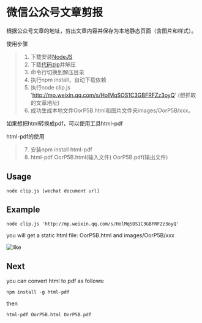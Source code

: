 # 微信公众号文章剪报

根据公众号文章的地址，剪出文章内容并保存为本地静态页面（含图片和样式）。

使用步骤

> 1. 下载安装[NodeJS](https://nodejs.org/en/)
> 2. 下载[代码zip](https://github.com/Mignet/wechat_doc_clip/archive/master.zip)并解压
> 3. 命令行切换到解压目录
> 4. 执行npm install，自动下载依赖
> 5. 执行node clip.js 'http://mp.weixin.qq.com/s/HolMqSOS1C3GBFRFZz3oyQ' (想抓取的文章地址)
> 6. 成功生成本地文件OorP5B.html和图片文件夹images/OorP5B/xxx。

如果想把html转换成pdf，可以使用工具html-pdf

html-pdf的使用
> 7. 安装npm install html-pdf
> 8. html-pdf OorP5B.html(输入文件) OorP5B.pdf(输出文件)

## Usage
``
node clip.js [wechat document url]
``

## Example
``
node clip.js 'http://mp.weixin.qq.com/s/HolMqSOS1C3GBFRFZz3oyQ'
``

you will get a static html file:
OorP5B.html and images/OorP5B/xxx

![like](https://v5ent.com/images/ec1057cc754a65ec0f5384182a945f08)


## Next

you can convert html to pdf as follows:

``
npm install -g html-pdf
``

then

``
html-pdf OorP5B.html OorP5B.pdf
``
